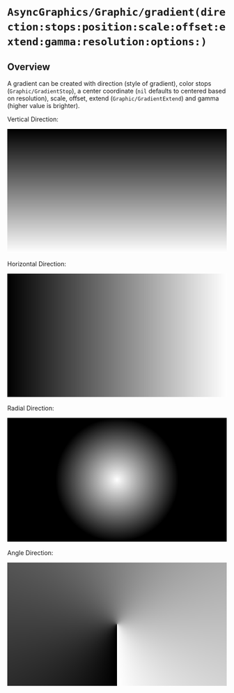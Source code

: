 # ``AsyncGraphics/Graphic/gradient(direction:stops:position:scale:offset:extend:gamma:resolution:options:)``

## Overview

A gradient can be created with direction (style of gradient), color stops (``Graphic/GradientStop``), a center coordinate (`nil` defaults to centered based on resolution), scale, offset, extend (``Graphic/GradientExtend``) and gamma (higher value is brighter).

Vertical Direction:

![Vertical Gradient](https://github.com/heestand-xyz/AsyncGraphics-Docs/blob/main/Images/Visuals/Gradient-Vertical.png?raw=true)

Horizontal Direction:

![Horizontal Gradient](https://github.com/heestand-xyz/AsyncGraphics-Docs/blob/main/Images/Visuals/Gradient-Horizontal.png?raw=true)

Radial Direction:

![Radial Gradient](https://github.com/heestand-xyz/AsyncGraphics-Docs/blob/main/Images/Visuals/Gradient-Radial.png?raw=true)

Angle Direction:

![Angle Gradient](https://github.com/heestand-xyz/AsyncGraphics-Docs/blob/main/Images/Visuals/Gradient-Angle.png?raw=true)
